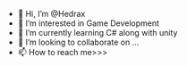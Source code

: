 - 👋 Hi, I’m @Hedrax
- 👀 I’m interested in Game Development
- 🌱 I’m currently learning C# along with unity
- 💞️ I’m looking to collaborate on ...
- 📫 How to reach me>>>

<!---
Hedrax/Hedrax is a ✨ special ✨ repository because its `README.md` (this file) appears on your GitHub profile.
You can click the Preview link to take a look at your changes.
--->
